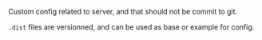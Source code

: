 Custom config related to server, and that should not be commit to git.

`.dist` files are versionned, and can be used as base or example for config.
